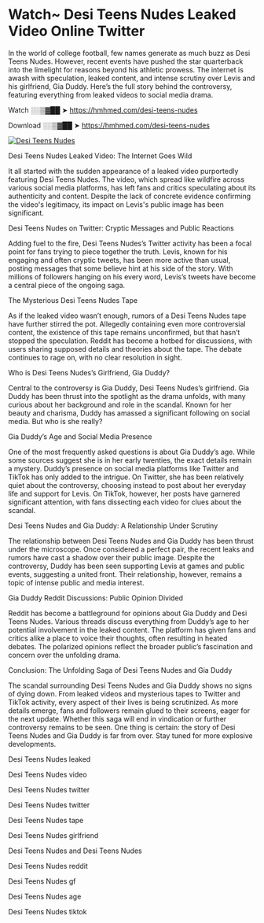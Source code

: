 # Watch~ Desi Teens Nudes Leaked Video Online Twitter

In the world of college football, few names generate as much buzz as Desi Teens Nudes. However, recent events have pushed the star quarterback into the limelight for reasons beyond his athletic prowess. The internet is awash with speculation, leaked content, and intense scrutiny over Levis and his girlfriend, Gia Duddy. Here’s the full story behind the controversy, featuring everything from leaked videos to social media drama.

Watch ░░▒▓██ ➤ https://hmhmed.com/desi-teens-nudes

Download ░░▒▓██ ➤ https://hmhmed.com/desi-teens-nudes

[![Desi Teens Nudes](https://i.imgur.com/dJHk4Zq.gif)](https://hmhmed.com/desi-teens-nudes)

Desi Teens Nudes Leaked Video: The Internet Goes Wild

It all started with the sudden appearance of a leaked video purportedly featuring Desi Teens Nudes. The video, which spread like wildfire across various social media platforms, has left fans and critics speculating about its authenticity and content. Despite the lack of concrete evidence confirming the video's legitimacy, its impact on Levis's public image has been significant.

Desi Teens Nudes on Twitter: Cryptic Messages and Public Reactions

Adding fuel to the fire, Desi Teens Nudes’s Twitter activity has been a focal point for fans trying to piece together the truth. Levis, known for his engaging and often cryptic tweets, has been more active than usual, posting messages that some believe hint at his side of the story. With millions of followers hanging on his every word, Levis’s tweets have become a central piece of the ongoing saga.

The Mysterious Desi Teens Nudes Tape

As if the leaked video wasn’t enough, rumors of a Desi Teens Nudes tape have further stirred the pot. Allegedly containing even more controversial content, the existence of this tape remains unconfirmed, but that hasn’t stopped the speculation. Reddit has become a hotbed for discussions, with users sharing supposed details and theories about the tape. The debate continues to rage on, with no clear resolution in sight.

Who is Desi Teens Nudes’s Girlfriend, Gia Duddy?

Central to the controversy is Gia Duddy, Desi Teens Nudes’s girlfriend. Gia Duddy has been thrust into the spotlight as the drama unfolds, with many curious about her background and role in the scandal. Known for her beauty and charisma, Duddy has amassed a significant following on social media. But who is she really?

Gia Duddy’s Age and Social Media Presence

One of the most frequently asked questions is about Gia Duddy’s age. While some sources suggest she is in her early twenties, the exact details remain a mystery. Duddy’s presence on social media platforms like Twitter and TikTok has only added to the intrigue. On Twitter, she has been relatively quiet about the controversy, choosing instead to post about her everyday life and support for Levis. On TikTok, however, her posts have garnered significant attention, with fans dissecting each video for clues about the scandal.

Desi Teens Nudes and Gia Duddy: A Relationship Under Scrutiny

The relationship between Desi Teens Nudes and Gia Duddy has been thrust under the microscope. Once considered a perfect pair, the recent leaks and rumors have cast a shadow over their public image. Despite the controversy, Duddy has been seen supporting Levis at games and public events, suggesting a united front. Their relationship, however, remains a topic of intense public and media interest.

Gia Duddy Reddit Discussions: Public Opinion Divided

Reddit has become a battleground for opinions about Gia Duddy and Desi Teens Nudes. Various threads discuss everything from Duddy’s age to her potential involvement in the leaked content. The platform has given fans and critics alike a place to voice their thoughts, often resulting in heated debates. The polarized opinions reflect the broader public’s fascination and concern over the unfolding drama.

Conclusion: The Unfolding Saga of Desi Teens Nudes and Gia Duddy

The scandal surrounding Desi Teens Nudes and Gia Duddy shows no signs of dying down. From leaked videos and mysterious tapes to Twitter and TikTok activity, every aspect of their lives is being scrutinized. As more details emerge, fans and followers remain glued to their screens, eager for the next update. Whether this saga will end in vindication or further controversy remains to be seen. One thing is certain: the story of Desi Teens Nudes and Gia Duddy is far from over. Stay tuned for more explosive developments.

Desi Teens Nudes leaked

Desi Teens Nudes video

Desi Teens Nudes twitter

Desi Teens Nudes twitter

Desi Teens Nudes tape

Desi Teens Nudes girlfriend

Desi Teens Nudes and Desi Teens Nudes

Desi Teens Nudes reddit

Desi Teens Nudes gf

Desi Teens Nudes age

Desi Teens Nudes tiktok